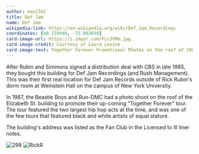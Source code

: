 ```yaml
---
author: mas1342
title: Def Jam
name: Def Jam
wikipedia-link: https://en.wikipedia.org/wiki/Def_Jam_Recordings
coordinates: [40.724940, -73.993039]
card-image-url: https://i.imgur.com/FLc3VMm.jpg
card-image-credit: Courtesy of Laura Levine
card-image-text: Together Forever Promotional Photos on the roof of 298 Elizabeth street.
---
```

After Rubin and Simmons signed a distribution deal with CBS in late 1985, they bought this building for Def Jam Recordings (and Rush Management). This was their first real location for Def Jam Records outside of Rick Rubin's dorm room at Weinstein Hall on the campus of New York University.          

In 1987, the Beastie Boys and Run-DMC had a photo shoot on the roof of the Elizabeth St. building to promote their up-coming "Together Forever" tour. The tour featured the two largest hip hop acts at the time, and was one of the few tours that featured black and white artists of equal stature.

The building's address was listed as the Fan Club in the Licensed to Ill liner notes.

![298](https://i.imgur.com/jUyqao4.jpg)               ![RickR](https://i.imgur.com/rbUraob.jpg)
